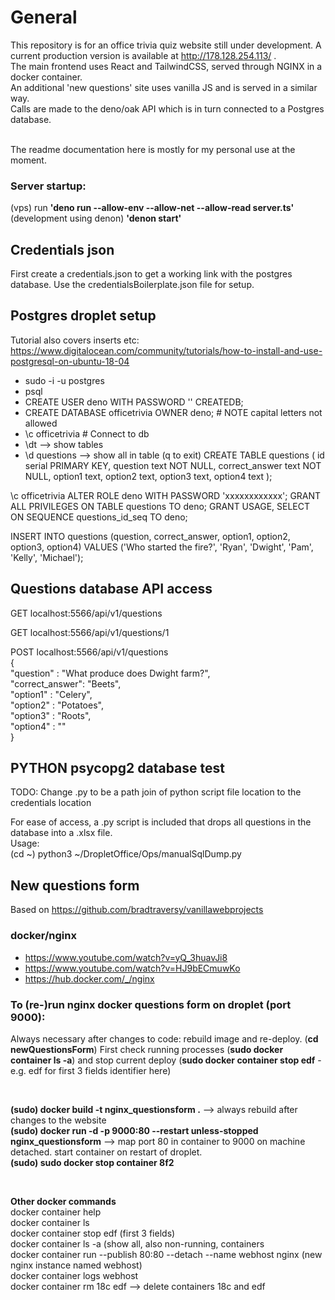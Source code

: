 # General
This repository is for an office trivia quiz website still under development. A current production version is available at http://178.128.254.113/ .  
The main frontend uses React and TailwindCSS, served through NGINX in a docker container.  
An additional 'new questions' site uses vanilla JS and is served in a similar way.  
Calls are made to the deno/oak API which is in turn connected to a Postgres database.  

<br>
The readme documentation here is mostly for my personal use at the moment.  

### Server startup:
(vps) run **'deno run --allow-env --allow-net --allow-read server.ts'**  
(development using denon) **'denon start'**

## Credentials json

First create a credentials.json to get a working link with the postgres database.
Use the credentialsBoilerplate.json file for setup.

## Postgres droplet setup

Tutorial also covers inserts etc:
https://www.digitalocean.com/community/tutorials/how-to-install-and-use-postgresql-on-ubuntu-18-04

- sudo -i -u postgres
- psql
- CREATE USER deno WITH PASSWORD '' CREATEDB;
- CREATE DATABASE officetrivia OWNER deno; # NOTE capital letters not allowed
- \c officetrivia # Connect to db
- \dt --> show tables
- \d questions --> show all in table (q to exit)
  CREATE TABLE questions (
  id serial PRIMARY KEY,
  question text NOT NULL,
  correct_answer text NOT NULL,
  option1 text,
  option2 text,
  option3 text,
  option4 text
  );

\c officetrivia
ALTER ROLE deno WITH PASSWORD 'xxxxxxxxxxxx';
GRANT ALL PRIVILEGES ON TABLE questions TO deno;
GRANT USAGE, SELECT ON SEQUENCE questions_id_seq TO deno;

INSERT INTO questions (question, correct_answer, option1, option2, option3, option4) VALUES ('Who started the fire?', 'Ryan', 'Dwight', 'Pam', 'Kelly', 'Michael');

## Questions database API access

GET localhost:5566/api/v1/questions

GET localhost:5566/api/v1/questions/1

POST localhost:5566/api/v1/questions  
{  
 "question" : "What produce does Dwight farm?",  
 "correct_answer": "Beets",  
 "option1" : "Celery",  
 "option2" : "Potatoes",  
 "option3" : "Roots",  
 "option4" : ""  
}

## PYTHON psycopg2 database test

TODO: Change .py to be a path join of python script file location to the credentials location

For ease of access, a .py script is included that drops all questions in the database into a .xlsx file.  
Usage:  
(cd ~)
python3 ~/DropletOffice/Ops/manualSqlDump.py

## New questions form

Based on https://github.com/bradtraversy/vanillawebprojects

### docker/nginx

- https://www.youtube.com/watch?v=yQ_3huavJi8
- https://www.youtube.com/watch?v=HJ9bECmuwKo
- https://hub.docker.com/_/nginx

### To (re-)run nginx docker questions form on droplet (port 9000):  
Always necessary after changes to code: rebuild image and re-deploy. 
(**cd newQuestionsForm**)
First check running processes (**sudo docker container ls -a**) and stop current deploy (**sudo docker container stop edf** - e.g. edf for first 3 fields identifier here)
  
<br>

**(sudo) docker build -t nginx_questionsform .** --> always rebuild after changes to the website  
**(sudo) docker run -d -p 9000:80 --restart unless-stopped nginx_questionsform** --> map port 80 in container to 9000 on machine detached. start container on restart of droplet.  
**(sudo) sudo docker stop container 8f2**

<br>

**Other docker commands**  
docker container help  
docker container ls  
docker container stop edf (first 3 fields)  
docker container ls -a (show all, also non-running, containers  
docker container run --publish 80:80 --detach --name webhost nginx (new nginx instance named webhost)  
docker container logs webhost  
docker container rm 18c edf --> delete containers 18c and edf
